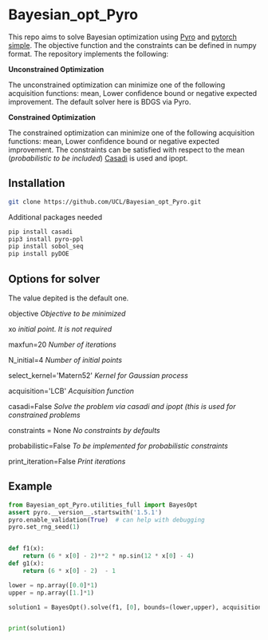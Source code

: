 # Bayesian_opt_Pyro
This repo aims to solve Bayesian optimization using [Pyro](https://pyro.ai/) and [pytorch simple](https://pytorch.org/). The objective function and the constraints can be defined in numpy format. The repository implements the following: 

**Unconstrained Optimization**

The unconstrained optimization can minimize one of the following acquisition functions: mean, Lower confidence bound or negative expected improvement. 
The default solver here is BDGS via Pyro. 

**Constrained Optimization**

The constrained optimization can minimize one of the following acquisition functions: mean, Lower confidence bound or negative expected improvement. The constraints can be satisfied with respect to the mean (*probabilistic to be included*)
[Casadi](https://web.casadi.org/) is used and ipopt. 

## Installation

```bash
git clone https://github.com/UCL/Bayesian_opt_Pyro.git
```
Additional packages needed 
```bash
pip install casadi 
pip3 install pyro-ppl
pip install sobol_seq
pip install pyDOE
```

## Options for solver
 The value depited is the default one.
 
 objective                 *Objective to be minimized*
 
 xo                        *initial point. It is not required*
 
 maxfun=20                 *Number of iterations*
 
 N_initial=4                *Number of initial points*
 
select_kernel='Matern52'    *Kernel for Gaussian process*

acquisition='LCB'           *Acquisition function*

casadi=False                *Solve the problem via casadi and ipopt (this is used for constrained problems*

constraints = None          *No constraints by defaults*

probabilistic=False         *To be implemented for probabilistic constraints*

print_iteration=False       *Print iterations*


## Example
```python
from Bayesian_opt_Pyro.utilities_full import BayesOpt
assert pyro.__version__.startswith('1.5.1')
pyro.enable_validation(True)  # can help with debugging
pyro.set_rng_seed(1)


def f1(x):
    return (6 * x[0] - 2)**2 * np.sin(12 * x[0] - 4)
def g1(x):
    return (6 * x[0] - 2)  - 1

lower = np.array([0.0]*1)
upper = np.array([1.]*1)

solution1 = BayesOpt().solve(f1, [0], bounds=(lower,upper), acquisition='LCB', print_iteration=True, constraints=[g1])


print(solution1)
```

